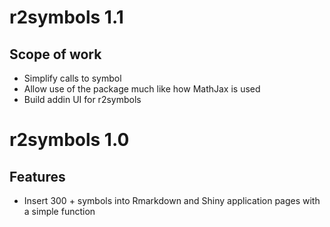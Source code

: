 # r2symbols 1.1

## Scope of work

 - Simplify calls to symbol
 - Allow use of the package much like how MathJax is used
 - Build addin UI for r2symbols

# r2symbols 1.0

## Features

- Insert 300 + symbols into Rmarkdown and Shiny application pages with a simple function
